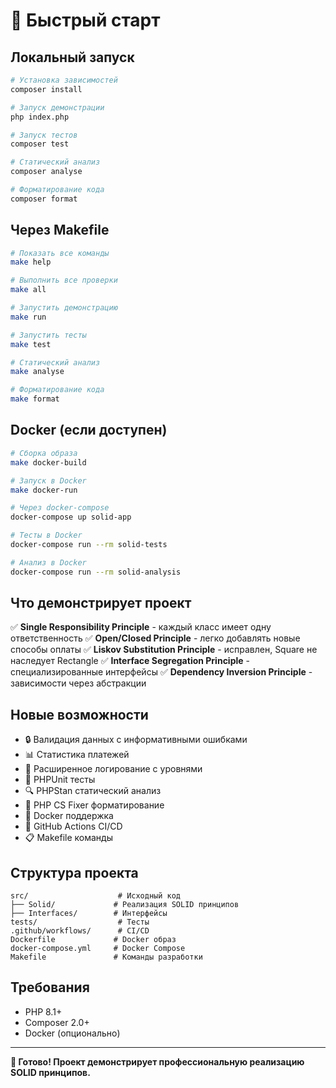 # 🚀 Быстрый старт

## Локальный запуск

```bash
# Установка зависимостей
composer install

# Запуск демонстрации
php index.php

# Запуск тестов
composer test

# Статический анализ
composer analyse

# Форматирование кода
composer format
```

## Через Makefile

```bash
# Показать все команды
make help

# Выполнить все проверки
make all

# Запустить демонстрацию
make run

# Запустить тесты
make test

# Статический анализ
make analyse

# Форматирование кода
make format
```

## Docker (если доступен)

```bash
# Сборка образа
make docker-build

# Запуск в Docker
make docker-run

# Через docker-compose
docker-compose up solid-app

# Тесты в Docker
docker-compose run --rm solid-tests

# Анализ в Docker
docker-compose run --rm solid-analysis
```

## Что демонстрирует проект

✅ **Single Responsibility Principle** - каждый класс имеет одну ответственность
✅ **Open/Closed Principle** - легко добавлять новые способы оплаты
✅ **Liskov Substitution Principle** - исправлен, Square не наследует Rectangle
✅ **Interface Segregation Principle** - специализированные интерфейсы
✅ **Dependency Inversion Principle** - зависимости через абстракции

## Новые возможности

- 🔒 Валидация данных с информативными ошибками
- 📊 Статистика платежей
- 📝 Расширенное логирование с уровнями
- 🧪 PHPUnit тесты
- 🔍 PHPStan статический анализ
- 🎨 PHP CS Fixer форматирование
- 🐳 Docker поддержка
- 🚀 GitHub Actions CI/CD
- 📋 Makefile команды

## Структура проекта

```
src/                    # Исходный код
├── Solid/             # Реализация SOLID принципов
├── Interfaces/        # Интерфейсы
tests/                  # Тесты
.github/workflows/      # CI/CD
Dockerfile             # Docker образ
docker-compose.yml     # Docker Compose
Makefile               # Команды разработки
```

## Требования

- PHP 8.1+
- Composer 2.0+
- Docker (опционально)

---

**🎯 Готово! Проект демонстрирует профессиональную реализацию SOLID принципов.**
